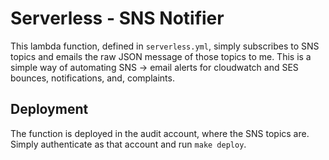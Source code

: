 # Serverless - SNS Notifier

This lambda function, defined in `serverless.yml`, simply subscribes to SNS topics and emails the
raw JSON message of those topics to me. This is a simple way of automating SNS -> email alerts for
cloudwatch and SES bounces, notifications, and, complaints.

## Deployment

The function is deployed in the audit account, where the SNS topics are. Simply authenticate as that
account and run `make deploy`.

